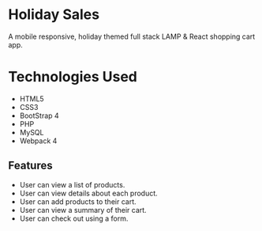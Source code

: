 # Holiday Sales

A mobile responsive, holiday themed full stack LAMP & React shopping cart app.

# Technologies Used
* HTML5
* CSS3
* BootStrap 4
* PHP
* MySQL
* Webpack 4

## Features

- User can view a list of products.
- User can view details about each product.
- User can add products to their cart.
- User can view a summary of their cart. 
- User can check out using a form.


